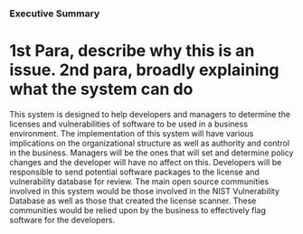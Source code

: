 ### Executive Summary  

# 1st Para, describe why this is an issue. 2nd para, broadly explaining what the system can do

This system is designed to help developers and managers to determine the licenses and vulnerabilities of software to be used in a business environment. The implementation of this system will have various implications on the organizational structure as well as authority and control in the business. Managers will be the ones that will set and determine policy changes and the developer will have no affect on this. Developers will be responsible to send potential software packages to the license and vulnerability database for review. The main open source communities involved in this system would be those involved in the NIST Vulnerability Database as well as those that created the license scanner. These communities would be relied upon by the business to effectively flag software for the developers.
